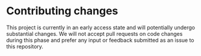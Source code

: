# Contributing changes

This project is currently in an early access state and will potentially undergo substantial changes. We will not accept pull requests on code changes during this phase and prefer any input or feedback submitted as an issue to this repository.
